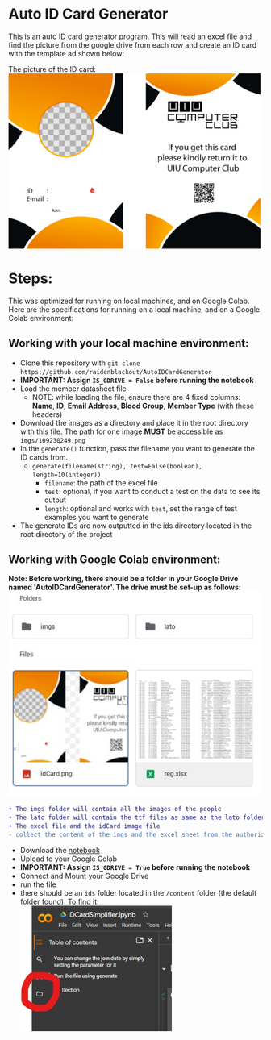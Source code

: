 # Auto ID Card Generator

This is an auto ID card generator program. This will read an excel file and find the picture from the google drive from each row and create an ID card with the template ad shown below: 


The picture of the ID card: \
<img src='idCard.png' width='500px'></img>

# Steps:

This was optimized for running on local machines, and on Google Colab. Here are the specifications for running on a local machine, and on a Google Colab environment:

## Working with your local machine environment:
- Clone this repository with `git clone https://github.com/raidenblackout/AutoIDCardGenerator`
- **IMPORTANT: Assign `IS_GDRIVE = False` before running the notebook**
- Load the member datasheet file
  - NOTE: while loading the file, ensure there are 4 fixed columns: **Name**, **ID**, **Email Address**, **Blood Group**, **Member Type** (with these headers)
- Download the images as a directory and place it in the root directory with this file. The path for one image **MUST** be accessible as `imgs/109230249.png`
- In the `generate()` function, pass the filename you want to generate the ID cards from.
  - `generate(filename(string), test=False(boolean), length=10(integer))`
    - `filename`: the path of the excel file
    - `test`: optional, if you want to conduct a test on the data to see its output
    - `length`: optional and works with `test`, set the range of test examples you want to generate
- The generate IDs are now outputted in the ids directory located in the root directory of the project

## Working with Google Colab environment:

**Note: Before working, there should be a folder in your Google Drive named 'AutoIDCardGenerator'. 
The drive must be set-up as follows:**
<img src='resources/directory_struct.jpg' width='500px'></img>
```diff 
+ The imgs folder will contain all the images of the people
+ The lato folder will contain the ttf files as same as the lato folder in this repository
+ The excel file and the idCard image file
- collect the content of the imgs and the excel sheet from the authorized persons.
```
- Download the [notebook](IDCardSimplifier.ipynb)
- Upload to your Google Colab
- **IMPORTANT: Assign `IS_GDRIVE = True` before running the notebook**
- Connect and Mount your Google Drive
- run the file
- there should be an `ids` folder located in the `/content` folder (the default folder found). To find it: \
  <img src='resources/find1.jpg' width='300px'></img>